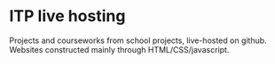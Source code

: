 # ITP live hosting
Projects and courseworks from school projects, live-hosted on github.
Websites constructed mainly through HTML/CSS/javascript.
